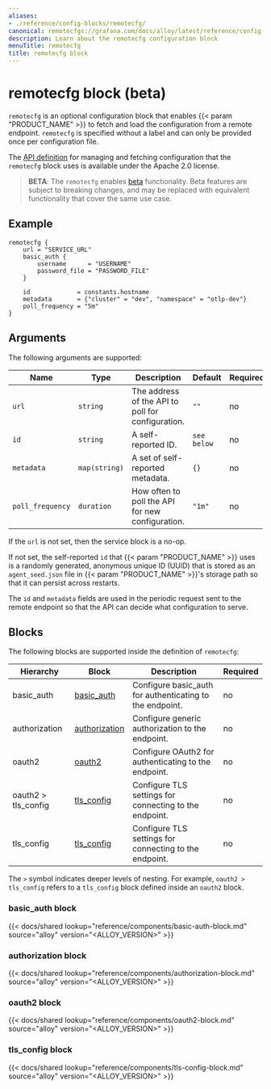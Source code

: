 ```yaml
---
aliases:
- ./reference/config-blocks/remotecfg/
canonical: remotecfgs://grafana.com/docs/alloy/latest/reference/config-blocks/remotecfg/
description: Learn about the remotecfg configuration block
menuTitle: remotecfg
title: remotecfg block
---
```


# remotecfg block (beta)

`remotecfg` is an optional configuration block that enables {{< param "PRODUCT_NAME" >}} to fetch and load the configuration from a remote endpoint.
`remotecfg` is specified without a label and can only be provided once per configuration file.

The [API definition][] for managing and fetching configuration that the `remotecfg` block uses is available under the Apache 2.0 license.

> **BETA**: The `remotecfg` enables [beta][] functionality.
> Beta features are subject to breaking changes, and may be replaced with equivalent functionality that cover the same use case.

## Example

```river
remotecfg {
	url = "SERVICE_URL"
	basic_auth {
		username      = "USERNAME"
		password_file = "PASSWORD_FILE"
	}

	id             = constants.hostname
	metadata       = {"cluster" = "dev", "namespace" = "otlp-dev"}
	poll_frequency = "5m"
}
```

## Arguments

The following arguments are supported:

Name             | Type                 | Description                                       | Default     | Required
-----------------|----------------------|---------------------------------------------------|-------------|---------
`url`            | `string`             | The address of the API to poll for configuration. | `""`        | no
`id`             | `string`             | A self-reported ID.                               | `see below` | no
`metadata`       | `map(string)`        | A set of self-reported metadata.                  | `{}`        | no
`poll_frequency` | `duration`           | How often to poll the API for new configuration.  | `"1m"`      | no

If the `url` is not set, then the service block is a no-op.

If not set, the self-reported `id` that {{< param "PRODUCT_NAME" >}} uses is a randomly generated, anonymous unique ID (UUID) that is stored as an `agent_seed.json` file in {{< param "PRODUCT_NAME" >}}'s storage path so that it can persist across restarts.

The `id` and `metadata` fields are used in the periodic request sent to the
remote endpoint so that the API can decide what configuration to serve.

## Blocks

The following blocks are supported inside the definition of `remotecfg`:

Hierarchy           | Block             | Description                                              | Required
--------------------|-------------------|----------------------------------------------------------|---------
basic_auth          | [basic_auth][]    | Configure basic_auth for authenticating to the endpoint. | no
authorization       | [authorization][] | Configure generic authorization to the endpoint.         | no
oauth2              | [oauth2][]        | Configure OAuth2 for authenticating to the endpoint.     | no
oauth2 > tls_config | [tls_config][]    | Configure TLS settings for connecting to the endpoint.   | no
tls_config          | [tls_config][]    | Configure TLS settings for connecting to the endpoint.   | no

The `>` symbol indicates deeper levels of nesting.
For example, `oauth2 > tls_config` refers to a `tls_config` block defined inside an `oauth2` block.

### basic_auth block

{{< docs/shared lookup="reference/components/basic-auth-block.md" source="alloy" version="<ALLOY_VERSION>" >}}

### authorization block

{{< docs/shared lookup="reference/components/authorization-block.md" source="alloy" version="<ALLOY_VERSION>" >}}

### oauth2 block

{{< docs/shared lookup="reference/components/oauth2-block.md" source="alloy" version="<ALLOY_VERSION>" >}}

### tls_config block

{{< docs/shared lookup="reference/components/tls-config-block.md" source="alloy" version="<ALLOY_VERSION>" >}}

[API definition]: https://github.com/grafana/agent-remote-config
[beta]: ../../../stability/#beta
[basic_auth]: #basic_auth-block
[authorization]: #authorization-block
[oauth2]: #oauth2-block
[tls_config]: #tls_config-block
